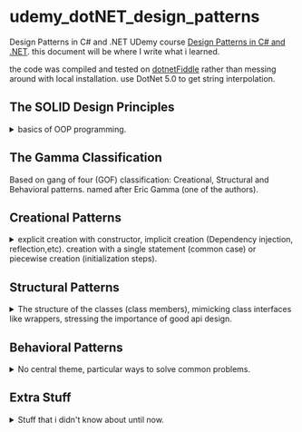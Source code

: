 # udemy_dotNET_design_patterns

Design Patterns in C# and .NET
UDemy course [Design Patterns in C# and .NET](https://www.udemy.com/course/design-patterns-csharp-dotnet).
this document will be where I write what i learned.

the code was compiled and tested on [dotnetFiddle](https://dotnetfiddle.net/) rather than messing around with local installation. use DotNet 5.0 to get string interpolation.

## The SOLID Design Principles
<details>
<summary>
basics of OOP programming.
</summary>

### Single Responsibility Principle

Any particular class / function / object should have only one reason to change.  
External functionalities aren't part of the core class and should go in a helper module. A red flag for violation of the principal is use of external resources like files, streams or sockets.

### Open Closed Principle

Class should be open for extension (derived classes), closed for changes (modifications). Changes to derived classes should not require changes in the base class. 

example of using ISpecification and Combinators.

### Liskov Substitution Principle

You can always use a derived class when a base class is expected. the classic example of squares and rectangles (which aren't fit for the Liskov substitution!).

### Interface Segregation Principle

Interfaces should require the minimal functionality, and nothing else. don't require more functionality in the interface then needed. "don't pay for what you don't need!", separate interfaces to the minimal requirements and combine them as higher level interfaces if needed (interfaces can inherit).  

*YAGNI*: you ain't going to need it.  
A red flag is functions that aren't supported (throw exceptions, do no-ops, always error).

### Dependency Inversion Principle
High level modules should not depend of low level modules. Use abstractions.  
Consume classes as interfaces, so they are decoupled from other classes which uses them. Don't depend on concrete classes in input / member variables. Prefer using interfaces (for both levels).

</details>

## The Gamma Classification

Based on gang of four (GOF) classification: Creational, Structural and Behavioral patterns. named after Eric Gamma (one of the authors).


## Creational Patterns

<details>
<summary>
explicit creation with constructor, implicit creation (Dependency injection, reflection,etc). creation with a single statement (common case) or piecewise creation (initialization steps).
</summary>


### Builder
<details>
<summary>
When piecewise object construction is complicated, provide an API for doing it succinctly.
</summary>
Some objects are complicated to build. but a constructor with too many arguments isn't a reasonable behavior. A builder class is a separate class that is used to hold all the pieces together until finally calling the real class constructor.

Think about the C# StringBuilder which is used to build a string object. 
``` csharp
static void Main(string[] args)
{
    var sb = New StringBuilder();
    sb.append("str1");
    sb.append("str2");
    var str = sb.toString();
    };
}
```
we can imagine a specialized HTMLBuilder class that nows how to write elements inside a tag and construct the final string, and it can add children elements and create the final html text. this is similar to what react does with javaX.


**Fluent Interface**: an interface for chaining together commands by always returning the reference to the active object.

``` csharp
public class MyClass
{
    public MyClass Foo(int x)
    {
        //do something with x
        return this;
    }

    static void Main(string[] args)
    {
    var myclass = New MyClass();
    my.class.foo(1).foo(2);
    };
}
```

There is a problem in inheriting from fluent interface. if we methods from the base class, they return the reference as the base class, which has limited functionality. we can use the [Curiously Recurring Template Pattern](https://en.wikipedia.org/wiki/Curiously_recurring_template_pattern) to always return the most derived class.

``` csharp
public class MyClass
{
    public MyClass Foo(int x)
    {
        //do something with x
        return this;
    }

}

public class MyClassDerived : MyClass
{
    public MyClassDerived bar(string x)
    {
        //do something with x
        return this;
    }
}

public class BaseCRTP<SELF>: BaseCRTP<SELF}>
{
    public SELF Foo(int x)
    {
        //do something with x
        return (SELF)this;
    }

}

public class DerivedCRTP<SELF> : BaseCRTP<DerivedCRTP<SELF>>
{
    public SELF bar(string x)
    {
        //do something with x
        return (SELF)this;
    }

}
static void Main(string[] args)
{
    var myclass = New MyClassDerived();
    // this will fail!
    //my.class.foo(1).bar("laa");
    // this will work
    var myCRTP = new DerivedCRTP<DerivedCRTP>();
    myCRTP.foo(1).bar("laa");
};
```
we can add a method *.build()* that actually constructs the final object in the end.  

#### Functional Builder

An example of using a functional builder: a builder object with a list of functions, extension methods and open/closed principal. then we can make this an abstract builder class that can work for any type of class

#### Faceted Builder

using a *facade* design pattern to hold the reference to class, and then using more than one builder on it. the containing object exposes different builders (with the same object as the reference) and allows the user to switch between different 'builder' mechanisms.

</details>

### Factories

<details>
<summary>
A component responsible solely for the wholesale (not piecewise) creation of objects.
</summary>

#### Factory Method

Normal constructors must have the same (none descriptive) name, if you want to provide defaults this can turn into a mess ("optional parameters hell"). you can't have the same parameters for different functions because that's not possible in overloading functions (all the ctors have the same name!) and you can't give a derived class without explicitly calling for that derived class ctor.

##### Point Example 

we have a Point constructor that take x,y coordinates, and we want a constructor that can take polar points (rho, theta), but we already have a constructor with (double,double) arguments. so we can start adding parameters to determine how to use the doubles. but this is uncomfortable, and we lose the explicit naming of the parameters and we must have documentation explaining this.  
If we want to be explicit, we can have derived class (cartesian point,polar point) that have properly named constructors, but that feels like a misuse of inheritance. the functionality is still the same and still exists solely in the base class.  
C# resharper actually had a quick action to refactor a constructor into a factory method. This is a static class function that calls the (preferably private/protected) constructor.

##### Asynchronous Factory Method

We can't do a-synchronized stuff inside a constructor. We can have a separate init async function that is used severalty. but then we relay on the user to call it after each creation. to ensue this we can add factory method that calls the constructor and then the async initialization method before returning it to the user.



#### Factory Class

if we have big enough class, it might be better in terms of SRP (single responsibility principle) to separate the class creation methods (factory methods) from the class itself. so we can have a Factory class with a sole reputability of providing ways to create the object.  
we can fiddle around with the access modifiers by making it internal (so only the package classes can create it). Alternatively, we can make the factory a static inner class (and the constructor private) so that no external code can create the class, and the only way to create instances of this object is via the static factory class, which has access to other private methods of the containing class.

we can see this in action in C# [Task.Factory](https://docs.microsoft.com/en-us/dotnet/api/system.threading.tasks.taskfactory?view=net-5.0).

we can have factory properties: always create an object with some specified parameters. if this object can't be changed, then it's better to have it as a singleton/static class member (initialled just once)
``` csharp
public class Point
{
    private Point(x,y)
    {
        // constructor..
    }
    public static Point OriginProperty => new Point(0,0); // new point each call
    public static Point OriginMember = new Point(0,0); // created once
}
```

#### Abstract Factory (Interface Factory)

**name is misleading, abstract in this context means interface, not a 'base class that can't be instantiated on its' own'.**  
Give out ~~abstract~~ interface objects (rather than concrete objects). we can also have interface for the abstract factory itself, so that's an hierarchical factory design.  
the example in the video is a hot drinks machine which uses Activator.CreateInstance() to create classes with reflection.

the example has a bit of violating the OCP (open close principle) by using enums. it can be fixed with reflections again (on with dependency injection, as it should be used in production code), we take all classes that implement the interface from the assembly (avoiding the interface itself) and create them as our factories. to create an actual drink we have a method to expose the available options with a primitive type identifer (index number, string name) that we can accept from the user (don't forget to validate it!) and access the correct factory.
</details>

### Prototype

<details>
<summary>
A partially or fully initialized object that you copy (clone) and make use of.
</summary>

All about object copying. We don't design object from scratch. we make a copy and then change it. sometimes it's called a 'clone' of the object, we need deep copying.  
we can either implement DeepCopy as a method/interface ourselves or use a serializer.

#### ICloneable is bad? what about Copy Constructors?

C# provides an interface ICloneable with the method Clone(), but it doesn't specify if it's a shallow copy or deep copy. and it always returns an object frm type Object (we need to explicitly cast it). Clone() sometimes specifies if it does a shallow copy.  
Another concept is taken from C++, the copy constructor. a constructor overload that takes an instance of the same class and calls the copy constructor on the members. but it's weird to do something c++ in c#.

#### IPrototype<T> interface

what about an interface that is both generic (DeepClone() returns T, no need to cast it) and explicitly does deep copying? it's possible, but still cumbersome, because it needs to be implemented in each member of the object.  
This approach doesn't scale well with large inheritance hierarchy. Each derived class must be able to pass parameters to the base class, and there's a lot of repetition going on. we can around it by requiring the class to have a empty default constructor, and implement a method to copy it's own properties into an object of the same class. we also have a default DeepCopy() method. the CopyTo() method copies it's own class properties and calls the base class CopyTo() method. there's an issue of casting to use the default implementation method. there is a problem that deepCopy() can not only copy a derived class, it can also copy a derived class into a base class.

``` csharp
public interface IDeepCopyable<T> where T: new()
{
    void CopyTo(T target);
    //default implementation?
    T DeepCopy()
    {
        T t = new T();
        CopyTo(t);
        return t;
    }
}
```


#### Copy Through Serialization

why bother with all the inheritance and interfaces when can simply use  extension methods on any type by serializing and deserializing. if we want to use the binary formatter, then all the classes and members must be using the [\[Serializable\] attribute](https://docs.microsoft.com/en-us/dotnet/api/system.serializableattribute?view=net-5.0). but we can choose other formatters, each serializer has different requirements. the xmlSerializer requires an empty parameterless constructor.

``` csharp
//extension method, takes this as argument, so can be called on anything?
public static T DeepCopy<T>(this T self)
{
    var stream = new MemoryStream();
    var formatter = new BinaryFormatter(); //requires the [Serializable] attribute
    formatter.serialize(stream, self); //write to stream
    stream.seek(0,SeekOrigin.Begin);  //start of stream;
    object copy = formatter.Deserialize(stream); //read from stream
    stream.close(); //maybe we could have used 'using'
    return (T) copy; //cast to T;
}

public static T DeepCopyXml<T>(this T self)
{
    using (var stream = new MemoryStream()) //will close the stream on it's own.
    {
        var serializer = new XmlSerializer(typeof(T));
        serializer.Serialize(stream,self);
        stream.Position = 0; //same as Seek, bring the stream back to the start;
        return (T)serializer.Deserialize(stream);
    }
}
```
</details>

### Singleton

<details>
<summary>
A component which is instantiated only once.
</summary>

The very hated pattern, even said that is often a design smell.

for some components, it doesn't makes sense to have more than one object of it's kind. important when construction is expensive, we don't want to allow more creations of it, and we want the entire system to use the same instance.
 
keep the constructor private and have a static instance, all the usual lazy or eager instantiation, we can use the system Lazy<> class if we want.

there is a problem: the singleton is a hard coded reference, so testing any component that uses it means testing on a 'live' component, and we can't write tests because the data might change, and we are using the live component (and one day, we will do something stupid to mess it up and the whole team will have to stop everything and fix it), so things are already in danger. we can mitigate this by using dependency injection. 

instead of implementing a singleton, we create a normal class, and use a dependency injection framework to treat it as such.

``` csharp
public void DependencyInjection()
{
    var cb = new ContainerBuilder(); //dependency 
    cb.RegisterType<OrdinaryDatabase>() //register the normal class or mock data
    .As<IDatabase> //the interface it implements
    .SingleInstance(); // require just one of them.
    cb.RegisterType<ConfigurableRecordFinder>(); //register a type that uses the interface.
    using (var c = cb.Build())
    {
        var rf = c.Resolve<ConfigurableRecordFinder>();
    }
}
```

why Singleton and not static? because we can't use dependency injection with static class. but there is something called [monostate pattern](https://stackoverflow.com/questions/624653/is-monostate-the-good-cousin-of-the-evil-singleton) which aims to have our cake and eat it. we can use 'new' to instantiate new objects, but all objects are referring to static fields. so maybe this means we can inherit from the class and still keep a single state.

thread safety: we can have a singleton for each thread by using a ThreadLocal<> wrapper and combine it with the other singleton implementations. we can also get the same results by using some container framework like we did with the dependency injection.

#### Ambient context pattern

some data that is changing, but also shared?
example in video. stack of contexts? scoping, disposing.   

</details>

</details>

## Structural Patterns

<details>
<summary>
The structure of the classes (class members), mimicking class interfaces like wrappers, stressing the importance of good api design.
</summary>

### Adapter

<details>
<summary>
A construct which adapts an existing interface X to conform to the required interface Y.
</summary>
imagine a electrical adapter for different power outlets.  
we take one class and force it to conform to some given interface, either by creating a new class or forwarding calls. can be as simple or as complicated as needed.

#### Caching

If our adapter uses a large amount of temporary data (creating objects), it might be more efficient to do some caching and retain the data internally. this of course assumes that we are going to reuse the same objects and that they are constant and not changing.

#### Generic Value Adapter

*not sure what's the point, actually*  
this would be trivial in c++. but in c# this requires quite a bit of work. there is a big example that. see file. basically, we need to propagate the type information in the entire hierarchy, we simply throw TSelf everywhere.

#### Adapter with dependency injection

an example with the container pattern and the command pattern. we use the *ContainerBuilder.RegisterAdapter()* method and the metadata feature.

</details>

### Bridge

<details>
<summary>
A mechanism that decouples an interface (hierarchy) from implementation (hierarchy).
</summary>
Avoiding a 'cartesian product complexity explosion' situation, if we have different features in a class hierarchy, each inheritance level can double the amount of classes. we rather use aggregation/composition than inheritance.  
if an interface has two options, we don't add the interface implementation to the class definition, we keep it as member so it doesn't require us to stack levels of inheritance classes.
should probably go along with dependency injection.

I think the difference between this a a decorator is that decorator is designed to hold itself in a nested level, while the bridge pattern is about horizontal levels. I think that this can be achieved with templates, but who am i to decide..?
</details>

### Composite

<details>
<summary>
A mechanism for treating individual (scalar) object and compositions of objects in a uniform matter.
</summary>

An example of a drawing application using a Composite to aggregate Graphic Objects together. the base class contains other object of itself. object can contain both it's own data and components, and the API doesn't care about it.  
An example of a neuron network containing a neuron class, a neuron layer and eventually a neuron rind. instead, we treat a single neuron as a collection of neuron as well. we define the neuron class an IEnumerable\<neuron\>, and **define the api around the collection of elements**, so we can treat a singular element the same as the aggregate.

going back to the open closed principle, where we created an 'AndSpecification' as a combinator of ISpecification, we can replace it with a 'CompositeSpecification' base class that can handle any number of CompositeSpecification (single, two, many) which can be combined in different ways.

based on the exercise, we should look at the IEnumerable interface.

</details>

### Decorator

<details>
<summary>
Facilitates the addition of behaviors to individual object without inheriting from them.
</summary>

sticking to the open code principle, extend functionality, keep the new changes separate (single responsibility principle), also work with sealed objects that can't be inherited.

it may or may not proxy calls to the decorated objects, it allows us to create runtime different decorators chains. we can use dynamic decorations (by passing around objects as references), or static decorations, which aren't as complex because of how the language treats generics (it's much more impressive in c++).

#### Decorating a Sealed class - CodeBuilder and StringBuilder

example of decorating the StringBuilder class. it's a sealed class (can't inherit from it) so if we need new functionality, we can't simply inherit and override. StringBuilder is actually a fluent class, so even if we delegate everything to the StringBuilder member, we need some manual changes.

#### Adapter - Decorator 

a class that uses both a StringBuilder member and adapts it to conform to regular string operations (constructor from string literal, concatenation with strings with the plus operator). this allows us quickly refactor any inefficient string objects into more efficient code (which is implemented via the StringBuilder) without changing any operations besides the creation of the object.

#### Pseudo Multiple Inheritance

C# and java don't support multiple inheritance. we use interfaces instead. but if we still need more than one base class (for member variables), we can use composition. the 'derived' class implements the interfaces, but delegates them to member variables.  
this brings back the diamond inheritance problem, if the two members (which are supposed to be base class) have a common property, we need to keep the values in sync. there isn't a 'clean' virtual inheritance like in c++.

#### Multiple Inheritance with Default interface members

modern c# allows us to have default implementations for interface methods;
``` csharp
public interface ICreature
{
    int Age {get; set;}
}

public interface IBird:ICreature
{
    void Fly()
    {
        if (Age >10)
        {
            Console.WriteLine("Flying!");
        }
    }
}
```
options of adding behaviors
1. Inheritance
2. Wrapper class
3. Extension methods.
4. C#8 default interface methods.

we can't actually call the default methods from the concrete class (if we the derived class didn't implement it), we must refer to our object as the interface via casting  or by using the "if (o **is** Obj obj)" syntax.

#### Dynamic Decorator Composition

this is probably the classic way to learn decorator design pattern,an object holds a reference to an object of the same interface, and delegates the operations after (or before) adding it's own special behavior.

there is a possible issue with Dynamic Decorator Composition, we can create a cycle that two decorators modify the same 'functionality', what does it mean that a shape has two 'color decorator'?. this can't be statically detected.  
this can be solved with a CyclePolicy:
``` csharp
public abstract class ShapeDecoratorCyclePolicy
{
    public abstract bool TypeAdditionAllowed(Type type,IList<Type> allTypes);
    public abstract bool ApplicationAllowed(Type type,IList<Type> allTypes);
}

public class ThrowOnCyclePolicy:ShapeDecoratorCyclePolicy
{
    private bool handler(Type type,IList<Type> allTypes)
    {
        if (allTypes.Contains(type))
        {
            throw new InvalidOperationsException($"cycle!");
        }
        return true;
    }
    public override bool TypeAdditionAllowed(Type type,IList<Type> allTypes)
    {
        return handler(type,allTypes);
    }
    public override bool ApplicationAllowed(Type type,IList<Type> allTypes)
    {
        return handler(type,allTypes);
    }
}
```
there is an common practice in c# of having both a generic and none generic classes with the same name. it has something to do with the *is* operator. see file. it's another **curious recursive template pattern** thing with inheriting from TSelf; the policy is a **strategy design pattern**.

#### Static Decorator Compositions

this is something that works in languages with compile time templates like c++.  in the example everything requires having a default constructor. we have a problem with the inner constructors. and how to access and expose the properties of the inner decorator. **this isn't a viable solution to C# production code**.

#### Decorator in dependency injection

using ContainerBuilder. we can register it as a named decorator, and supply it with a lambda to resolve the decorator properly.
</details>

### Facade

<details>
<summary>
Provides a simple, easy to understand user interface over a large and sophisticated body of code.
</summary>

exposing several components through a single interface.
DirectX and OpenGL are rendering images techniques that go faster than the regular console.
an example of pre-rendered console app, the custom console class is facade over a much more complicated code that is hidden from the user. the implementation itself depends on how simple/complicated we want to expose.  
we can additionally expose more internal operations for more experienced users to use.

</details>

### Flyweight

<details>
<summary>
A space optimization technique that lets use use less memory by storing externally the data associated with similar objects.
</summary>

the goal is to avoid redundancy when storing data. avoid duplication across objects. [String Interning](https://en.wikipedia.org/wiki/String_interning) is an example of it, string literals (which are immutable) that have the same text are stored just once. we can use references, keys, pointers, indices or some other way to save the precious memory.

example of storing strings in a static array and having each object keep indices of the strings it uses. it's probably a bit longer to construct with all the string actions but we use less memory.  
another example of using ranges (start end pairs) instead of of keeping a separate flag for each position.

we try to store any data externally and minimize how much of it we store. 

*turns out I've been using this all the time!*
</details>

### Proxy

<details>
<summary>
A class that functions as an interface to a particular resource. the resource may be remote, expensive to construct, or may require logging or some some other added functionality.
</summary>

avoid changing code by using the same interface with different behavior, allow for remote calls (calls to a different process),logged calls (write to log) or guarded calls (check for validity of arguments) without changing the interface.

#### Protection Proxy

a class that controls access to a different class and performs additional checks on it. can be used to authentication resources. we keep the same core functionality the same, but we control if it's possible to call on it or not.

#### Property Proxy

rather than use a value as property, we can use a class as that property, and this class controls the value. we can avoid setting the value if the existing value is the same.

``` csharp
public class Property<T>
{
    private T value;
    public T Value
    {
        get=> value;
        set {
            if (Equals(this.value, value))
            {
                //do nothing
            }
            else
            {
                this.value = value;
            }
        }
    }

    public static implicit operator T(Property<T> property)
    {
        return property.value;
    }
    public static implicit operator Property<t>(T value)
    {
        return new Property<T>(value);
    }
    //equality operators... 
}
```
there is an issue with the = operator. C# doesn't allow us to overload the assignment operator (unlike C++), so it would create a new property rather than mutate the value. so we actually keep the property<T> class private and provide property T that has a custom setter to change the private property.

``` csharp
public class Creature{
    private Property<int> agility= new Property<int>();
    public int Agility {
    get{return agility.Value;}
    set{agility.Value= value;}
    }
}
```

*in Landa we had ParameterValue\<T\> and ParameterConstraint\<T\> classes*

#### Value Proxy

a wrapper on a primitive type that provides some extra juice and consolidates synthetic sugar into the class.
example for creating a 'Percentage' class.
use extension method to allow construction of class from value

``` csharp
    public struct Percentage
    {
        private readonly float value;
        internal Percentage(float value)
        {
            this.value=value;
        }
        public static float operator *(float f, Percentage p)
        {
            return f*p.value;
        }
        public static Percentage operator +(Percentage p1, Percentage p2)
        {
            return new Percentage(p1.value+ p2.value);
        }
    }
    
    public static Percentage Percent(this int value)
    {
        return new Percentage (value/100.f);
    }
    
```

#### Composite Proxy: SoA/AoS

*structure of arrays* or *array of structures*?

different storage for a class that behave the same. instead of having an array of N objects with 3 properties, we can have 3 N sized Arrays. the external object simply stores the reference and all it's actions are performed with the index on the arrays. this way we can perform actions on a single proxy element and all the similar data is located near each other.

#### Composite Proxy with Array backed Properties

grouping properties together with a composite proxy.
we can have a property All that does all the 'set' commands together. the get command should return a nullable object (bool?), if they are all the same, we return the value, otherwise, we return a null.

but rather than use names properties, we can use array backed properties, and now we can use array methods, so it's easier to extend this.

#### Dynamic Proxy for logging

we can have a dynamic proxy, example with using dynamicObject and reflection. we override the 'TryInvokeMember' method. we use a generic factory method and the .ActLike() method from some *ImpromptuInterface* library and .As\<Interface\> (we need to override somethings)

#### Proxy vs Decorator

* Proxy provides an identical interface, Decorator provides an enchanted interface,
* Decorator typically aggregates (or has reference to) what it's decorating, a proxy doesn't necessarily.
* a proxy might not even be working with a real materialized object. like Lazy object.

#### View Model

we can use a proxy to add validation to a class and keep the UI concerns separate from the class itself. 
MVVM (model, view, view model)
Model - the data itself
View - the UI stuff
View Model - usually a proxy over the Model, provides the 'onPropertyChanged' stuff.
we can use this together with a decorator to get some additional functionality.

#### Bit Fragging

Boolean isn't a really stored as a bit. that's a problem if you have too many bool properties it might be a memory issue. we have BitArray ov VectorBit\<32\> in the standard library. but if we want a different fragmentation (like, 0,1,2,3) we can store them in bits and use a proxy over them. this is similar to the bit fields in classic C.

example of using a set of operators to find if an array of numbers and can reach an value.
> 1,3,5,7 -> 0.  
which set of 4 operators allows us to reach zero?
1 - 3 - 5 - 7 =0.
can we find for each number if there is an operator set that reaches this value?

an example of using an index property and enums to do a formula evaluation.

</details>

</details>

## Behavioral Patterns

<details>
<summary>
No central theme, particular ways to solve common problems.
</summary>

### Chain Of Responsibility

<details>
<summary>
A chain of components who all get a chance to process a command or a query, optionally having default processing implementation and an ability to terminate the processing chain.
</summary>

which component handles events? where does the handling stop? in which order does this happen? how are effects compounded across elements.

**CQS** Command Query Separation :  
Query: get information  
Command: ask for action or change  
therefore, QCS means having different means of sending commands and queries.
in the chain of command pattern we can have listeners that listen on the commands and modify them.

something like a linked list of Modifying elements (is this not the decorator pattern?) that request handling from one another.

an example using a cardGame with modifiers on the creature with method Chain. including the interception of calls in a modifier class.

the problem in that example is that the inner object is mutated, and also exposed outside, so we can't easily remove a layer from it. the better implementation uses a Mediator pattern and events. this called a *Broker Chain*.  we have a query object that acts as the 'getter' method. we use an abstract base class. the modifier class listens to events and if it's relevant right now than we modify the result of the query. we can also make them *IDisposable* so that they remove themselves from the chain when they're done.


note: I did the exercise and I thought it was a mess, my code wasn't accepted at all, so i included the solution code instead with my comments. I think it's a stupid implementation. 

</details>

### Command

<details>
<summary>
An object which represents an instruction to perform a particular action. contains all the information necessary for the action to be taken.
</summary>

There is no built-in 'undo' action in C#, there is no easy way to serialize a sequence of actions. are 'queries' commands? that depends. they are an object that performs a thing, but we still have the Query-Command Separation concept.

we can string several commands together to perform complex actions, or write a single command that contains the whole logic of an operation. the commands encapsulate the 'main' of the program, and can be used from a UI, stored in a database, and even have an 'undo' operation (be sure to only allow rollbacks if operation was successful, and only do this once!). commands can also hold state. this allows us to create a transactional model.

we need a command, a command processor, and then we can add an undo action or composite commands (called macros).

#### Composite Commands

a combination of the composite pattern and the command pattern. a single command that is a composite of several commands together.

An example of commands in a bank account program. need to handle a situation where some commands were successful and some were not.


</details>

### Interpreter

<details>
<summary>
A Component that process **structured** text data. Does so by turning it into separate lexical tokens (*lexing*) and then interpreting sequences of said tokens (*parsing*).
</summary>

processing textual input into executables actions. parsing text into something structured. this is what fuels regex, IDEs, python code, HTML, XML, code suggestions and suggestions, and of course: Compilers from source code to Binary code.

an example of parsing a text string containing simple mathematical expressions, numbers, parentheses, plus and minus operators.  
a token is any single element, in our case: numbers, operations, brackets.

first stage it to lex - takes an string input and turns it into a collection of tokens.
the next stage is parsing. how are do the tokens interact with one another? how do they relate to each other, and which order?

``` csharp
// warning! don't rely on this code! it didn't work well for me in the exercise!
public class Token
{
    public Enum Type
    {
        Integer, Plus, Minus, LeftParentheses, RightParentheses;
    }

    public Type tokenType;
    public string Text;

    public override string ToString()
    {
        return $"`{Text}`";
    }
    public static List<Token> Lex(string input)
    {
        var results = new List<Token>();
        for (int i =0; i < input.Length ;++i)
        {
            switch(input[i])
            {
                case '+':
                results.Add(new Token(Token.Type.Plus),"+"));
                break;
                case '-':
                results.Add(new Token(Token.Type.Minus,"-"));
                break;
                case '(':
                results.Add(new Token(Token.Type.LeftParentheses,"("));
                break;
                case ')':
                results.Add(new Token(Token.Type.RightParentheses,")"));
                break;
                default:
                var sb = new StringBuilder(input[i].ToString())
                {
                    for (int j=i+1; j <input.Length;++j)
                    {
                        if (char.IsDigit(input[j]))
                        {
                            sb.Append(input[j]);
                            ++i; //this is for the next big loop!
                        }
                        else
                        {
                            results.Add(new Token(Token.Type.Integer,sb.ToString()));
                            break; //break the char processing loop!
                        }
                    }
                }
                break; //break the switch statement.
            }
        }
        return results;
    }
}

```

ANTLR - Another Tool For Language Recognition. a parser to generate structured data from input,
</details>

### Iterator

<details>
<summary>
An object (or, in .NET, a method), that facilitates the traversal of a data structure.
</summary>

Traversal of data functions. Iterator is the class that facilitates the traversal by keeping a reference to the current element and knows how to move to the next element. C# has the implicit iterator construct with the IEnumerable interfaces and the *yield return* statements.

An example of binary tree, doing in-order-traversal:

Traversals of tree 
``` json
{
"root":{
    "value":1,
    "left": {"value":2},
    "right": {"value":3}
    }
};
```
>   
      1  
     / \ 
    2   3

* In-Order: left, this, right: 2,1,3
* Pre-Order: this, left, right: 1,2,3
* Post-Order: right,this,left: 3,2,1


the basic form of an iterator has the current Data Node, a moveNext method that returns true and moves the iterator forward. this is the tr
traditional form, like how it's implemented in c or c++.

``` csharp
public class Node<T>
{
    T data;
    Node<T> Parent,Left,Right; //bi directional Node
}
public class InOrderIterator<T>
{
    private readonly Node<T> root;
    public Node<T> Current;
    private bool yieldedStart = false; //used just once;
    public InOrderIterator<T>(Node<T> root)
    {
        this.root = root;
        Current = root;
        while (Current.left != null)
        {
            Current=Current.Left; //go all the way left!
        }
    }
    public bool MoveNext()
    {
        if (!yieldedStart)
        {
            yieldedStart= true; //happens once!
            return true;
        }

        if (Current.Right != null)
        {
            Current = Current.Right; // one to the right
            while (Current.left != null)
            {
                Current=Current.Left; //go all the way left!
            }
            return true;
        }
        else
        {
            var p = Current.Parent;
            while (p!= null && Current == p.Right) // we have a parent, and we are coming from the right side of it.
            {
                Current =p;
                p = p.parent;
            }
            Current = p;
            return Current != null;

        }
    }

    public void Reset(){
        //additional operations
        //Current = root;
        //yieldedStart= false;
    }
}

```

but we can do better in C#, we have the yield return keyword for this. this creates a state machine for us. this is recursive, readable and simple

``` csharp
public class BinaryTree<T>
{
    private Node<T> root;

    public IEnumerable<Node<T>> InOrder
    {
        get
        {
            //local method?
            IEnumerable<Node<T>> TraverseInOrder(Node<T> current)
            {
                // left elements
                if (current.Left != null)
                {
                    foreach (var left in TraverseInOrder(current.Left))
                    {
                        yield return left;
                    }
                }
                // this element
                yield return current;
                // right elements
                if (current.Right != null)
                {
                    foreach (var right in TraverseInOrder(current.Right))
                    {
                        yield return right;
                    }
                }
            }

            foreach (var node in TraverseInOrder(root))
            {
                yield return node;
            }
        }
    }
}
```


#### Duck Typing

an IEnumerable type is a class that has a *GetEnumerator* method which returns an *Iterator* with *MoveNext* method that returns a bool and a *Current* property. we don't need to declare the class as IEnumerable. as long as we have GetEnumerator method, we can do a *foreach* loop.  
most of the actions in c# require a formal Interface, but duck typing doesn't.


#### Array-backed Properties (revisited)

if we stick our elements in an array, we can use linq to take advantage of the array methods rather than access them directly.  
*not sure about this*

</details>

### Mediator

<details>
<summary>
A component that facilitates communication between components without them necessarily being aware of each other or having direct (reference) access to each other.
</summary>

allowing components to be unaware of one another. we don't want direct reference to one another, but rather a single component that controls the flows.

example of a chatroom, or any service with multiple clients (online games). we use something called *event broker* (or *event bus*). the event broker is an *IObservable* object with publisher/subscriber with the *.OfType\<EventType\>().Subscribe(()=>{});* syntax. also uses dependency injection.  
we have base actor class, base event class and a broker class. the actors publish an event to the broker, and are subscribed to events on it. no actor is directly aware of the other actors. they only operate through the events.

library [MediatR](https://github.com/jbogard/MediatR) example demo. uses interfaces *Command:IRequest\<Response\>, IRequestHandler\<Command,Response\>* that uses async await syntax. using dependency injection again with \<ServiceFactory\> to register the command handler. there are some requirement to use async, so this needs to handled.
</details>

### Memento

<details>
<summary>
A token/handle representing the system state. Lets us roll back to the state when the token was generated. May or may not directly expose state information.
</summary>
the goal is to allow an object to return to a previous state with a token. save a snapshot of the objects and allow the system to restore the object to that state. typically an immutable object so it can't be changed from outside.

our object is separated from it's state, and can restore the state from a token at anytime.
Undo and Redo: keep all the tokens in the class, including the initial state.

Memento for [interop](https://en.wikipedia.org/wiki/COM_Interop),[Interoperability](https://en.wikipedia.org/wiki/Interoperability): P/Invoke (parallel invocation). *this feels more like the flyweight pattern*.
</details>

### Null Object

<details>
<summary>
A no-op object that conforms to the required interface, satisfying a dependency requirement of some other object.
</summary>
*not part of the gang of 4 pattern. sometimes classified as a structural pattern.*
we assume the objects are generally not null. but what happens if we don't have the object and someone depends on it? we need something to call on at all cases.

this feels like a mock object that simply does nothing. works well with open closed principle. if the object has a dependency on an interface, we have to give it something, and passing a null value is dangerous (unless we were explicitly told it's safe). passing null might cause problems in dependency injection.  
in this pattern, we implement a class that follows all the requirement of the interface but does nothing. if we have properties it's a bit more complicated. null objects aren't always the right solution, sometimes the object should return a result and we simply can't rely on a defaulted result, but that depends on the software requirements.  
we can make this null object a sealed class (to avoid having it inherited) or a singleton (there's no point to have more than one). in modern C# we can have a private sealed class inside the interface and static properties. this way we can implement the default class inside the interface, and expose it solely through the interface. however, this is weird because developers don't expect interfaces to have properties, which makes the code unnatural.

dynamic null object - using DLR (dynamic language runtime). of course, this has worse performance than static classes. example using the ImpromptuInterface library and the INull class (see [ImpromptuInterface] below(#Dynamic-Run-Time-ImpromptuInterface)).

</details>

### Observer

<details>
<summary>
TODO: add Summary
</summary>
</details>

### State

<details>
<summary>
TODO: add Summary
</summary>
</details>

### Strategy

<details>
<summary>
TODO: add Summary
</summary>
</details>

### Template Method

<details>
<summary>
TODO: add Summary
</summary>
</details>

### Visitor

<details>
<summary>
TODO: add Summary
</summary>
</details>

</details>

## Extra Stuff
<details>
<summary>
Stuff that i didn't know about until now.
</summary>

### Attributes
<details>
<summary>
Attributes to consider using
</summary>

the [\[DebuggerDisplay\] attribute](https://docs.microsoft.com/en-us/dotnet/api/system.diagnostics.debuggerdisplayattribute?view=net-5.0) that controls how class appears during debug sessions. if we want something other than the 'toString()' override.

the [\[UsedImplicitly\] attribute](https://www.jetbrains.com/help/resharper/Reference__Code_Annotation_Attributes.html#UsedImplicitlyAttribute) from resharper is a way to exclude some classes that are used internally (via reflection or something like that) from static analysis usage checks.


the [\[CanBeNull\] attribute](https://www.jetbrains.com/help/resharper/Reference__Code_Annotation_Attributes.html#CanBeNullAttribute) from resharper creates warnings when using an object which we annotated as 'CanBeNull' so it forces us to use the  *foo?.bar()* syntax.

</details>

### Libraries 

<details>
<summary>
Libraries to consider using
</summary>

#### Dependency Injection Framework Autofac

Dependency injection framework [Autofac](https://autofac.org/) is used throughout the code (inversion of control container, dependency inversion?). the container has a builder class *ContainerBuilder* with the *Build()* method. 
* we can register concrete classes.
* classes that implement an interface.
* register all class from the assembly.
* control lifetime and have a singleton object.
* the container implements *IDisposable*, so it can be used inside a using block.

``` csharp
using Autofac;
public class Program
{
    public static void Main(string[] args)
    {
        var builder = new ContainerBuilder();
        builder.RegisterType<BankAccount>(); // concrete registration of a class.
        builder.RegisterType<NullLog>
            .As<ILog>(); // register concrete class for instance

        builder.Register(ctx=> new BankAccount(null)); //register with lambda.
        
        builder.RegisterType<Mediator>()
            .As<IMediator>() // as interface
            .InstancePerLifetimeScope(); //singleton

        builder.Register<ServiceFactory>( ctx =>
        {
            var c = ctx.Resolve<IComponentContext>();
            return t=> c.Resolve(t);
        });

        builder.RegisterAssemblyTypes(typeof(Program).Assembly)
            .AsImplementedInterfaces(); //all classes from assembly
        
        using (var container = builder.Build())
        {
            var ba = container.Resolve<BankAccount>(); // get the class from the container.
        }
    }
}

```


#### Dynamic Run Time ImpromptuInterface

[ImpromptuInterface](https://github.com/ekonbenefits/impromptu-interface).
a library that does dynamic runtime stuff, like duck typing, constructing interfaces or force objects to behave as if they were of some interface.

``` csharp
using ImpromptuInterface;
using Dynamitey;

public class Null<TInterface>: DynamicObject where TInterface: class
{
    public static TInterface Instance
    {
        get 
        {
            return new Null<TInterface>().ActLike<TInterface>();// this is now recognized as TInterface object.
        }
    }
    //override all methods.;
    public override bool TryInvokeMember(InvokeMemberBinder binder, object[] args,out object result)
    {
        result = Activator.CreateInstance(binder.ReturnType); //assuming the return type is default constructable.
        return true;
    }
}
```

</details>

### Misc
<details>
<summary>
Even more extra than the extra!
</summary>

ACID in databases - requirements for transactional operations:
* Atomicity
* Consistency
* Isolation
* Durability

</details>

</details>